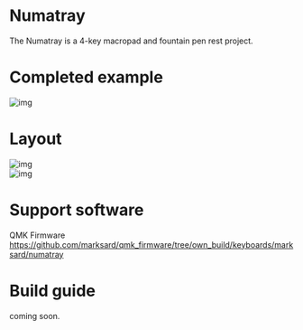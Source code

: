 # Numatray
The Numatray is a 4-key macropad and fountain pen rest project.

# Completed example

![img](https://github.com/user-attachments/assets/d6d0ddae-0540-4c3f-b66f-84bec7f0e82d)  

# Layout

![img](https://github.com/user-attachments/assets/cdb7640c-1a0b-477c-9767-9250949a83f2)  
![img](https://github.com/user-attachments/assets/77d9c817-3078-41a9-a1f0-8e89f3b0c74b)  

# Support software

QMK Firmware  
https://github.com/marksard/qmk_firmware/tree/own_build/keyboards/marksard/numatray

# Build guide

coming soon.  

